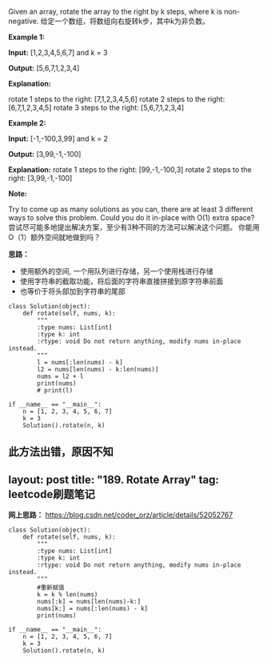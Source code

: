 Given an array, rotate the array to the right by k steps, where k is non-negative.
给定一个数组，将数组向右旋转k步，其中k为非负数。

**Example 1:**

**Input:** [1,2,3,4,5,6,7] and k = 3

**Output:** [5,6,7,1,2,3,4]

**Explanation:**

rotate 1 steps to the right: [7,1,2,3,4,5,6]
rotate 2 steps to the right: [6,7,1,2,3,4,5]
rotate 3 steps to the right: [5,6,7,1,2,3,4]

**Example 2:**

**Input:** [-1,-100,3,99] and k = 2

**Output:** [3,99,-1,-100]

**Explanation:** 
rotate 1 steps to the right: [99,-1,-100,3]
rotate 2 steps to the right: [3,99,-1,-100]

**Note:**

Try to come up as many solutions as you can, there are at least 3 different ways to solve this problem.
Could you do it in-place with O(1) extra space?
尝试尽可能多地提出解决方案，至少有3种不同的方法可以解决这个问题。
你能用O（1）额外空间就地做到吗？

**思路：**
- 使用额外的空间, 一个用队列进行存储，另一个使用栈进行存储
- 使用字符串的截取功能，将后面的字符串直接拼接到原字符串前面
- 也等价于将头部加到字符串的尾部

~~~
class Solution(object):
    def rotate(self, nums, k):
        """
        :type nums: List[int]
        :type k: int
        :rtype: void Do not return anything, modify nums in-place instead.
        """
        l = nums[:len(nums) - k]
        l2 = nums[len(nums) - k:len(nums)]
        nums = l2 + l
        print(nums)
        # print(l)

if __name__ == "__main__":
    n = [1, 2, 3, 4, 5, 6, 7]
    k = 3
    Solution().rotate(n, k)
~~~
此方法出错，原因不知
---
layout: post
title: "189. Rotate Array"
tag: leetcode刷题笔记
---

**网上思路：**
<https://blog.csdn.net/coder_orz/article/details/52052767>    
~~~
class Solution(object):
    def rotate(self, nums, k):
        """
        :type nums: List[int]
        :type k: int
        :rtype: void Do not return anything, modify nums in-place instead.
        """
        #重新赋值
        k = k % len(nums)
        nums[:k] = nums[len(nums)-k:]
        nums[k:] = nums[:len(nums) - k]
        print(nums)

if __name__ == "__main__":
    n = [1, 2, 3, 4, 5, 6, 7]
    k = 3
    Solution().rotate(n, k)
~~~    
